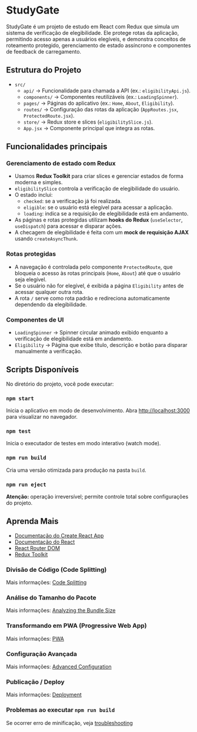 # StudyGate

StudyGate é um projeto de estudo em React com Redux que simula um sistema de verificação de elegibilidade. Ele protege rotas da aplicação, permitindo acesso apenas a usuários elegíveis, e demonstra conceitos de roteamento protegido, gerenciamento de estado assíncrono e componentes de feedback de carregamento.

## Estrutura do Projeto

- `src/`
  - `api/` → Funcionalidade para chamada a API (ex.: `eligibilityApi.js`).
  - `components/` → Componentes reutilizáveis (ex.: `LoadingSpinner`).
  - `pages/` → Páginas do aplicativo (ex.: `Home`, `About`, `Eligibility`).
  - `routes/` → Configuração das rotas da aplicação (`AppRoutes.jsx`, `ProtectedRoute.jsx`).
  - `store/` → Redux store e slices (`eligibilitySlice.js`).
  - `App.jsx` → Componente principal que integra as rotas.

## Funcionalidades principais

### Gerenciamento de estado com Redux

- Usamos **Redux Toolkit** para criar slices e gerenciar estados de forma moderna e simples.
- `eligibilitySlice` controla a verificação de elegibilidade do usuário.
- O estado inclui:
  - `checked`: se a verificação já foi realizada.
  - `eligible`: se o usuário está elegível para acessar a aplicação.
  - `loading`: indica se a requisição de elegibilidade está em andamento.
- As páginas e rotas protegidas utilizam **hooks do Redux** (`useSelector`, `useDispatch`) para acessar e disparar ações.
- A checagem de elegibilidade é feita com um **mock de requisição AJAX** usando `createAsyncThunk`.

### Rotas protegidas

- A navegação é controlada pelo componente `ProtectedRoute`, que bloqueia o acesso às rotas principais (`Home`, `About`) até que o usuário seja elegível.
- Se o usuário não for elegível, é exibida a página `Eligibility` antes de acessar qualquer outra rota.
- A rota `/` serve como rota padrão e redireciona automaticamente dependendo da elegibilidade.

### Componentes de UI

- `LoadingSpinner` → Spinner circular animado exibido enquanto a verificação de elegibilidade está em andamento.
- `Eligibility` → Página que exibe título, descrição e botão para disparar manualmente a verificação.

## Scripts Disponíveis

No diretório do projeto, você pode executar:

### `npm start`
Inicia o aplicativo em modo de desenvolvimento.
Abra [http://localhost:3000](http://localhost:3000) para visualizar no navegador.

### `npm test`
Inicia o executador de testes em modo interativo (watch mode).

### `npm run build`
Cria uma versão otimizada para produção na pasta `build`.

### `npm run eject`
**Atenção:** operação irreversível; permite controle total sobre configurações do projeto.

## Aprenda Mais

- [Documentação do Create React App](https://facebook.github.io/create-react-app/docs/getting-started)
- [Documentação do React](https://reactjs.org/)
- [React Router DOM](https://reactrouter.com/)
- [Redux Toolkit](https://redux-toolkit.js.org/)

### Divisão de Código (Code Splitting)
Mais informações: [Code Splitting](https://facebook.github.io/create-react-app/docs/code-splitting)

### Análise do Tamanho do Pacote
Mais informações: [Analyzing the Bundle Size](https://facebook.github.io/create-react-app/docs/analyzing-the-bundle-size)

### Transformando em PWA (Progressive Web App)
Mais informações: [PWA](https://facebook.github.io/create-react-app/docs/making-a-progressive-web-app)

### Configuração Avançada
Mais informações: [Advanced Configuration](https://facebook.github.io/create-react-app/docs/advanced-configuration)

### Publicação / Deploy
Mais informações: [Deployment](https://facebook.github.io/create-react-app/docs/deployment)

### Problemas ao executar `npm run build`
Se ocorrer erro de minificação, veja [troubleshooting](https://facebook.github.io/create-react-app/docs/troubleshooting#npm-run-build-fails-to-minify)